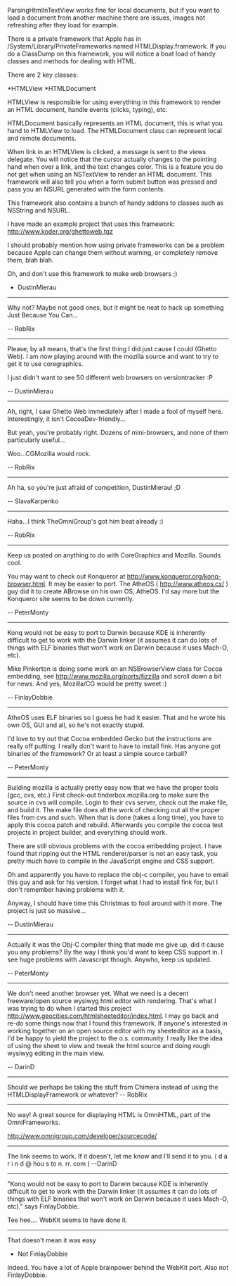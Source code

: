 ParsingHtmlInTextView works fine for local documents, but if you want to load a document from another machine there are issues, images not refreshing after they load for example.

There is a private framework that Apple has in /System/Library/PrivateFrameworks named HTMLDisplay.framework. If you do a ClassDump on this framework, you will notice a boat load of handy classes and methods for dealing with HTML.

There are 2 key classes:

*HTMLView
*HTMLDocument


HTMLView is responsible for using everything in this framework to render an HTML document, handle events (clicks, typing), etc. 

HTMLDocument basically represents an HTML document, this is what you hand to HTMLView to load. The HTMLDocument class can represent local and remote documents.

When link in an HTMLView is clicked, a message is sent to the views delegate. You will notice that the cursor actually changes to the pointing hand when over a link, and the text changes color. This is a feature you do not get when using an NSTextView to render an HTML document. This framework will also tell you when a form submit button was pressed and pass you an NSURL generated with the form contents.

This framework also contains a bunch of handy addons to classes such as NSString and NSURL.

I have made an example project that uses this framework:
http://www.koder.org/ghettoweb.tgz

I should probably mention how using private frameworks can be a problem because Apple can change them without warning, or completely remove them, blah blah.

Oh, and don't use this framework to make web browsers ;) 

- DustinMierau

----

Why not? Maybe not good ones, but it might be neat to hack up something Just Because You Can...

-- RobRix

----

Please, by all means, that's the first thing I did just cause I could (Ghetto Web). I am now playing around with the mozilla source and want to try to get it to use coregraphics.

I just didn't want to see 50 different web browsers on versiontracker :P

-- DustinMierau

----

Ah, right, I saw Ghetto Web immediately after I made a fool of myself here. Interestingly, it isn't CocoaDev-friendly...

But yeah, you're probably right. Dozens of mini-browsers, and none of them particularly useful...

Woo...CGMozilla would rock.

-- RobRix

----

Ah ha, so you're just afraid of competition, DustinMierau! ;D

-- SlavaKarpenko

----

Haha...I think TheOmniGroup's got him beat already :)

-- RobRix

----

Keep us posted on anything to do with CoreGraphics and Mozilla. Sounds cool.

You may want to check out Konqueror at http://www.konqueror.org/konq-browser.html. It may be easier to port. The AtheOS ( http://www.atheos.cx/ ) guy did it to create ABrowse on his own OS, AtheOS. I'd say more but the Konqueror site seems to be down currently.

-- PeterMonty

----

Konq would not be easy to port to Darwin because KDE is inherently difficult to get to work with the Darwin linker (it assumes it can do lots of things with ELF binaries that won't work on Darwin because it uses Mach-O, etc).

Mike Pinkerton is doing some work on an NSBrowserView class for Cocoa embedding, see http://www.mozilla.org/ports/fizzilla and scroll down a bit for news. And yes, Mozilla/CG would be pretty sweet :)

-- FinlayDobbie

----

AtheOS uses ELF binaries so I guess he had it easier. That and he wrote his own OS, GUI and all, so he's not exactly stupid.

I'd love to try out that Cocoa embedded Gecko but the instructions are really off putting. I really don't want to have to install fink. Has anyone got binaries of the framework? Or at least a simple source tarball?

-- PeterMonty

----

Building mozilla is actually pretty easy now that we have the proper tools (gcc, cvs, etc.) First check-out tinderbox.mozilla.org to make sure the source in cvs will compile. Login to their cvs server, check out the make file, and build it. The make file does all the work of checking out all the proper files from cvs and such. When that is done (takes a long time), you have to apply this cocoa patch and rebuild. Afterwards you compile the cocoa test projects in project builder, and everything should work. 

There are still obvious problems with the cocoa embedding project. I have found that ripping out the HTML renderer/parser is not an easy task, you pretty much have to compile in the JavaScript engine and CSS support.

Oh and apparently you have to replace the obj-c compiler, you have to email this guy and ask for his version. I forget what I had to install fink for, but I don't remember having problems with it.

Anyway, I should have time this Christmas to fool around with it more. The project is just so massive...

-- DustinMierau

----

Actually it was the Obj-C compiler thing that made me give up, did it cause you any problems? By the way I think you'd want to keep CSS support in. I see huge problems with Javascript though. Anywho, keep us updated.

-- PeterMonty

----

We don't need another browser yet.  What we need is a decent freeware/open source wysiwyg html editor with rendering.  That's what I was trying to do when I started this project http://www.geocities.com/htmlsheeteditor/index.html.  I may go back and re-do some things now that I found this framework.  If anyone's interested in working together on an open source editor with my sheeteditor as a basis, I'd be happy to yield the project to the o.s. community.  I really like the idea of using the sheet to view and tweak the html source and doing rough wysiwyg editing in the main view.

-- DarinD

----

Should we perhaps be taking the stuff from Chimera instead of using the HTMLDisplayFramework or whatever? -- RobRix

----

No way! A great source for displaying HTML is OmniHTML, part of the OmniFrameworks.

http://www.omnigroup.com/developer/sourcecode/

----

The link seems to work.  If it doesn't, let me know and I'll send it to you. ( d a r i n d  @ hou s to n. rr. com ) --DarinD

----

"Konq would not be easy to port to Darwin because KDE is inherently difficult to get to work with the Darwin linker (it assumes it can do lots of things with ELF binaries that won't work on Darwin because it uses Mach-O, etc)." says FinlayDobbie.

Tee hee.... WebKit seems to have done it.

----

That doesn't mean it was easy

- Not FinlayDobbie

Indeed.  You have a lot of Apple brainpower behind the WebKit port.  Also not FinlayDobbie.
